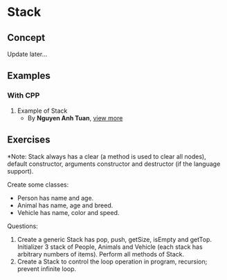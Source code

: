 # Stack

## Concept
Update later...

## Examples
### With CPP
1. Example of Stack
   - By __Nguyen Anh Tuan__, [view more](/stack/cpp/examples/stack_example_01_tuan.cpp)

## Exercises
\*Note: Stack always has a clear (a method is used to clear all nodes), default constructor, arguments constructor and destructor (if the language support).

Create some classes:
- Person has name and age.
- Animal has name, age and breed.
- Vehicle has name, color and speed.

Questions:
1. Create a generic Stack has pop, push, getSize, isEmpty and getTop. Initializer 3 stack of People, Animals and Vehicle (each stack has arbitrary numbers of items). Perform all methods of Stack.
2. Create a Stack to control the loop operation in program, recursion; prevent infinite loop.
